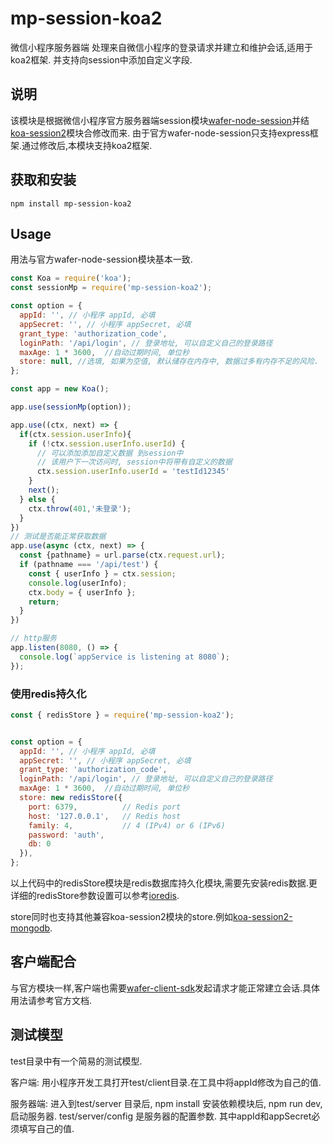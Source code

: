 # mp-session-koa2
微信小程序服务器端 处理来自微信小程序的登录请求并建立和维护会话,适用于koa2框架. 并支持向session中添加自定义字段.

## 说明
该模块是根据微信小程序官方服务器端session模块[wafer-node-session](https://github.com/tencentyun/wafer-node-session)并结[koa-session2](https://github.com/Secbone/koa-session2)模块合修改而来.
由于官方wafer-node-session只支持express框架.通过修改后,本模块支持koa2框架.


## 获取和安装
```
npm install mp-session-koa2
```

## Usage
用法与官方wafer-node-session模块基本一致.
```javaScript
const Koa = require('koa');
const sessionMp = require('mp-session-koa2');

const option = {
  appId: '', // 小程序 appId, 必填
  appSecret: '', // 小程序 appSecret, 必填
  grant_type: 'authorization_code',
  loginPath: '/api/login', // 登录地址, 可以自定义自己的登录路径
  maxAge: 1 * 3600,  //自动过期时间, 单位秒
  store: null, //选填, 如果为空值, 默认储存在内存中, 数据过多有内存不足的风险.
};

const app = new Koa();

app.use(sessionMp(option));

app.use((ctx, next) => {
  if(ctx.session.userInfo){
    if (!ctx.session.userInfo.userId) {
      // 可以添加添加自定义数据 到session中
      // 该用户下一次访问时, session中将带有自定义的数据
      ctx.session.userInfo.userId = 'testId12345'
    }
    next();
  } else {
    ctx.throw(401,'未登录');
  }
})
// 测试是否能正常获取数据
app.use(async (ctx, next) => {
  const {pathname} = url.parse(ctx.request.url);
  if (pathname === '/api/test') {
    const { userInfo } = ctx.session;
    console.log(userInfo);
    ctx.body = { userInfo };
    return;
  }
})

// http服务
app.listen(8080, () => {
  console.log(`appService is listening at 8080`);
});

```

### 使用redis持久化
```javaScript
const { redisStore } = require('mp-session-koa2');


const option = {
  appId: '', // 小程序 appId, 必填
  appSecret: '', // 小程序 appSecret, 必填
  grant_type: 'authorization_code',
  loginPath: '/api/login', // 登录地址, 可以自定义自己的登录路径
  maxAge: 1 * 3600,  //自动过期时间, 单位秒
  store: new redisStore({
    port: 6379,          // Redis port
    host: '127.0.0.1',   // Redis host
    family: 4,           // 4 (IPv4) or 6 (IPv6)
    password: 'auth',
    db: 0
  }),
};
```
以上代码中的redisStore模块是redis数据库持久化模块,需要先安装redis数据.更详细的redisStore参数设置可以参考[ioredis](https://github.com/luin/ioredis).

store同时也支持其他兼容koa-session2模块的store.例如[koa-session2-mongodb](https://github.com/lihaizhong/koa-session2-mongodb).


## 客户端配合
与官方模块一样,客户端也需要[wafer-client-sdk](https://github.com/tencentyun/wafer-client-sdk)发起请求才能正常建立会话.具体用法请参考官方文档.


## 测试模型
test目录中有一个简易的测试模型.

客户端: 用小程序开发工具打开test/client目录.在工具中将appId修改为自己的值.

服务器端: 进入到test/server 目录后, npm install 安装依赖模块后, npm run dev, 启动服务器.
test/server/config 是服务器的配置参数. 其中appId和appSecret必须填写自己的值.
